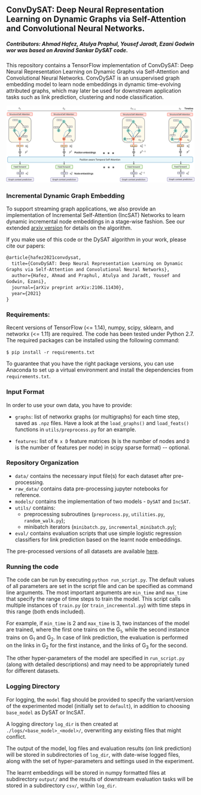 ## ConvDySAT: Deep Neural Representation Learning on Dynamic Graphs via Self-Attention and Convolutional Neural Networks.

##### Contributors: Ahmad Hafez, Atulya Praphul, Yousef Jaradt, Ezani Godwin wor was based on Aravind Sankar DySAT code.



This repository contains a TensorFlow implementation of ConvDySAT: Deep Neural Representation Learning on Dynamic Graphs via Self-Attention and Convolutional Neural Networks. ConvDySAT is an unsupervised graph embedding model to learn node embeddings in dynamic time-evolving attributed graphs, which may later be used for downstream application tasks such as link prediction, clustering and node classification.

 

![DySAT: Dynamic Self-Attention Network](arch.png)


### Incremental Dynamic Graph Embedding

To support streaming graph applications, we also provide an implementation of Incremental 
Self-Attention (IncSAT) Networks to learn dynamic incremental node embeddings in a stage-wise fashion. 
See our extended [arxiv version](https://arxiv.org/pdf/1812.09430.pdf) for details on the algorithm.



If you make use of this code or the DySAT algorithm in your work, please cite our papers:

```angular2
@article{hafez2021convdysat,
  title={ConvDySAT: Deep Neural Representation Learning on Dynamic Graphs via Self-Attention and Convolutional Neural Networks},
  author={Hafez, Ahmad and Praphul, Atulya and Jaradt, Yousef and Godwin, Ezani},
  journal={arXiv preprint arXiv:2106.11430},
  year={2021}
}
```
### Requirements:

Recent versions of TensorFlow (<= 1.14), numpy, scipy, sklearn, and networkx (<= 1.11) are required.
The code has been tested under Python 2.7. The required packages can be installed using the following
command:

``$ pip install -r requirements.txt``

To guarantee that you have the right package versions, you can use Anaconda to set up a virtual environment and install the dependencies from ``requirements.txt``.


### Input Format

In order to use your own data, you have to provide:

- ``graphs``: list of networkx graphs (or multigraphs) for each time step, saved as `.npz` files. Have a look at the ``load_graphs()`` and ``load_feats()``  functions in ``utils/preprocess.py`` for an example.

- ``features``: list of ``N x D`` feature matrices (``N`` is the number of nodes and ``D`` is the number of features per node) in scipy sparse format) -- optional.

### Repository Organization
- ``data/`` contains the necessary input file(s) for each dataset after pre-processing.
- ``raw_data/`` contains data pre-processing jupyter notebooks for reference.
- ``models/`` contains the implementation of two models - ``DySAT`` and ``IncSAT``.
- ``utils/`` contains:
    - preprocessing subroutines (``preprocess.py``, ``utilities.py``, ``random_walk.py``);
    - minibatch iterators (``minibatch.py``, ``incremental_minibatch.py``);
- ``eval/`` contains evaluation scripts that use simple logistic regression classifiers for link prediction based on the learnt node embeddings.

The pre-processed versions of all datasets are available [here](https://drive.google.com/open?id=1TAWipN2y6uYf5BRtlKp-NY2BT3znH1YB).

### Running the code
The code can be run by executing ``python run_script.py``. The default values of all parameters are set in the script file and can be specified as command line arguments. The most important arguments are ``min_time`` and ``max_time`` that specify the range of time steps to train the model.
This script calls multiple instances of ``train.py`` (or ``train_incremental.py``) with time steps in this range (both
 ends 
included).

For example, if ``min_time`` is 2 and ``max_time`` is 3, two instances of the model are trained, where the first one trains on the G<sub>1</sub>, while the second instance trains on G<sub>1</sub> and G<sub>2</sub>. In case of link prediction, the evaluation is performed on the links in G<sub>2</sub> for the first instance, and the links of G<sub>3</sub> for the second.

The other hyper-parameters of the model are specified in ``run_script.py`` (along with detailed descriptions) and may need to be appropriately tuned for different datasets.

### Logging Directory

For logging, the ``model`` flag should be provided to specify the variant/version of the experimented model 
(initially set to ``default``), in addition to choosing ``base_model`` as DySAT or IncSAT.

A logging directory ``log_dir`` is then created at ``./logs/<base_model>_<model>/``, overwriting any existing files that might conflict.

The output of the model, log files and evaluation results (on link prediction) will be stored in subdirectories of ``log_dir``, with date-wise logged files, along with the set of hyper-parameters and settings used in the experiment.

The learnt embeddings will be stored in numpy formatted files at subdirectory ``output/`` and the results of downstream evaluation tasks will be stored in a subdirectory ``csv/``, within ``log_dir``.
